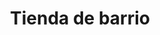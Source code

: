 ---
title: "Tienda de barrio"
url: /ciudad-satelite/tienda-de-barrio-calle-hermano-e-morales/
shop: comodidad
---